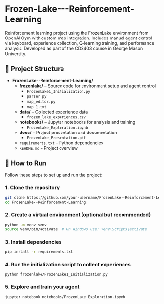 # Frozen-Lake---Reinforcement-Learning

Reinforcement learning project using the FrozenLake environment from OpenAI Gym with custom map integration. Includes manual agent control via keyboard, experience collection, Q-learning training, and performance analysis. Developed as part of the CDS403 course in George Mason University.

## 📁 Project Structure

- **FrozenLake--Reinforcement-Learning/**
  - **frozenlake/** – Source code for environment setup and agent control  
    - `FrozenLake1_Initialization.py`  
    - `parser.py`  
    - `map_editor.py`  
    - `map_1.txt`  
  - **data/** – Collected experience data  
    - `frozen_lake_experiences.csv`  
  - **notebooks/** – Jupyter notebooks for analysis and training  
    - `FrozenLake_Exploration.ipynb`  
  - **docs/** – Project presentation and documentation  
    - `FrozenLake_Presentation.pdf`  
  - `requirements.txt` – Python dependencies  
  - `README.md` – Project overview

## 🚀 How to Run

Follow these steps to set up and run the project:

### 1. Clone the repository
```bash
git clone https://github.com/your-username/FrozenLake--Reinforcement-Learning.git
cd FrozenLake--Reinforcement-Learning
```

### 2. Create a virtual environment (optional but recommended)
```bash
python -m venv venv
source venv/bin/activate  # On Windows use: venv\Scripts\activate
```

### 3. Install dependencies
```bash
pip install -r requirements.txt
```

### 4. Run the initialization script to collect experiences
```bash
python frozenlake/FrozenLake1_Initialization.py
```

### 5. Explore and train your agent
```bash
jupyter notebook notebooks/FrozenLake_Exploration.ipynb
```



